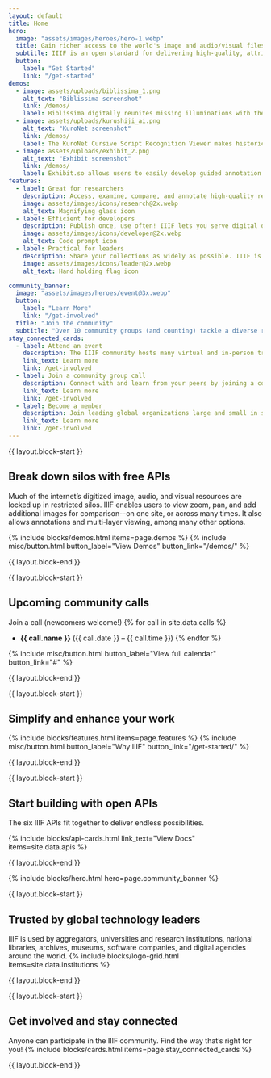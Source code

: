 ```yaml
---
layout: default
title: Home
hero:
  image: "assets/images/heroes/hero-1.webp"
  title: Gain richer access to the world's image and audio/visual files
  subtitle: IIIF is an open standard for delivering high-quality, attributed digital objects online at scale. It’s also an international community developing and implementing the IIIF APIs. IIIF is stewarded by a consortium.
  button:
    label: "Get Started"
    link: "/get-started"
demos:
  - image: assets/uploads/biblissima_1.png
    alt_text: "Biblissima screenshot"
    link: /demos/
    label: Biblissima digitally reunites missing illuminations with their original pages.
  - image: assets/uploads/kurushiji_ai.png
    alt_text: "KuroNet screenshot"
    link: /demos/
    label: The KuroNet Cursive Script Recognition Viewer makes historical Japanese cursive readable.
  - image: assets/uploads/exhibit_2.png
    alt_text: "Exhibit screenshot"
    link: /demos/
    label: Exhibit.so allows users to easily develop guided annotation experiences for individual or grouped IIIF resources.
features:
  - label: Great for researchers
    description: Access, examine, compare, and annotate high-quality resources, then share your work with others. IIIF enables easy use across repositories, with tools to aid research and presentation.
    image: assets/images/icons/research@2x.webp
    alt_text: Magnifying glass icon
  - label: Efficient for developers
    description: Publish once, use often! IIIF lets you serve digital objects to your own site, or to sites using IIIF anywhere in the world–all while giving users a high-quality viewing experience for multiple file types.
    image: assets/images/icons/developer@2x.webp
    alt_text: Code prompt icon
  - label: Practical for leaders
    description: Share your collections as widely as possible. IIIF is being adopted by global leading institutions as a cost-effective way to serve billions of digital objects online without vendor lock-in and with strong open-source, community-driven ethics.
    image: assets/images/icons/leader@2x.webp
    alt_text: Hand holding flag icon

community_banner:
  image: "assets/images/heroes/event@3x.webp"
  button:
    label: "Learn More"
    link: "/get-involved"
  title: "Join the community"
  subtitle: "Over 10 community groups (and counting) tackle a diverse range of topics relating to the Framework—from crafting new technical specifications and implementing IIIF in specific communities, to conducting outreach."
stay_connected_cards:
  - label: Attend an event
    description: The IIIF community hosts many virtual and in-person trainings, conferences, and other events each year.
    link_text: Learn more
    link: /get-involved
  - label: Join a community group call
    description: Connect with and learn from your peers by joining a community group, or by proposing a new one! Calls are open to everyone.
    link_text: Learn more
    link: /get-involved
  - label: Become a member
    description: Join leading global organizations large and small in supporting the IIIF community’s work by becoming a member of the Consortium.
    link_text: Learn more
    link: /get-involved
---
```


{{ layout.block-start }}

## Break down silos with free APIs
Much of the internet’s digitized image, audio, and visual resources are locked up in restricted silos. IIIF enables users to view zoom, pan, and add additional images for comparison--on one site, or across many times. It also allows annotations and multi-layer viewing, among many other options.

{% include blocks/demos.html items=page.demos %}
{% include misc/button.html button_label="View Demos" button_link="/demos/" %}

{{ layout.block-end }}



{{ layout.block-start }}

## Upcoming community calls
Join a call (newcomers welcome!)
{% for call in site.data.calls %}
- **{{ call.name }}** ({{ call.date }} – {{ call.time }})
{% endfor %}

{% include misc/button.html button_label="View full calendar" button_link="#" %}

{{ layout.block-end }}




{{ layout.block-start }}

## Simplify and enhance your work
{% include blocks/features.html items=page.features %}
{% include misc/button.html button_label="Why IIIF" button_link="/get-started/" %}

{{ layout.block-end }}




{{ layout.block-start }}

## Start building with open APIs
The six IIIF APIs fit together to deliver endless possibilities.

{% include blocks/api-cards.html link_text="View Docs" items=site.data.apis %}

{{ layout.block-end }}



{% include blocks/hero.html hero=page.community_banner %}



{{ layout.block-start }}

## Trusted by global technology leaders
IIIF is used by aggregators, universities and research institutions, national libraries, archives, museums, software companies, and digital agencies around the world.
{% include blocks/logo-grid.html items=site.data.institutions %}

{{ layout.block-end }}





{{ layout.block-start }}

## Get involved and stay connected
Anyone can participate in the IIIF community. Find the way that’s right for you!
{% include blocks/cards.html items=page.stay_connected_cards %}

{{ layout.block-end }}
